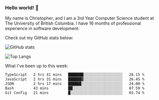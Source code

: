 ### Hello world! 👋
My name is Christopher, and I am a 3rd Year Computer Science student at The University of British Columbia. I have 16 months of professional experience in software development.


Check out my GitHub stats below: 

![GitHub stats](https://github-readme-stats-chrishadrian.vercel.app/api?username=chrishadrian&hide=contribs,issues&count_private=true&show_icons=true&theme=tokyonight)

![Top Langs](https://github-readme-stats-chrishadrian.vercel.app/api/top-langs/?username=chrishadrian&exclude_repo=prodify,cpsc221&layout=compact&theme=tokyonight&langs_count=4)

What I've been up to this week:
<!--START_SECTION:waka-->

```txt
TypeScript   2 hrs 41 mins   ███████░░░░░░░░░░░░░░░░░░   28.15 %
JavaScript   2 hrs 31 mins   ██████▓░░░░░░░░░░░░░░░░░░   26.45 %
JSON         2 hrs 17 mins   ██████░░░░░░░░░░░░░░░░░░░   24.00 %
Bash         43 mins         ██░░░░░░░░░░░░░░░░░░░░░░░   07.59 %
Git Config   21 mins         █░░░░░░░░░░░░░░░░░░░░░░░░   03.74 %
```

<!--END_SECTION:waka-->
<!-- [![willianrod's wakatime stats](https://github-readme-stats.vercel.app/api/wakatime?username=chrishadrian)](https://github.com/anuraghazra/github-readme-stats) -->

<!--
- 🔭 I’m currently working on ...
- 🌱 I’m currently learning ...
- 👯 I’m looking to collaborate on ...
- 🤔 I’m looking for help with ...
- 💬 Ask me about ...
- 📫 How to reach me: ...
- 😄 Pronouns: ...
- ⚡ Fun fact: ...
-->
